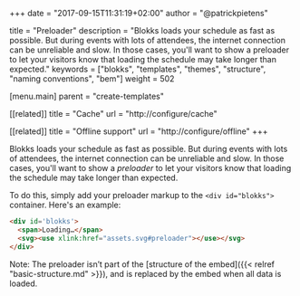 +++
date            = "2017-09-15T11:31:19+02:00"
author          = "@patrickpietens"

title           = "Preloader"
description     = "Blokks loads your schedule as fast as possible. But during events with lots of attendees, the internet connection can be unreliable and slow. In those cases, you'll want to show a preloader to let your visitors know that loading the schedule may take longer than expected."
keywords        = ["blokks", "templates", "themes", "structure", "naming conventions", "bem"]
weight          = 502

[menu.main]
parent          = "create-templates"

[[related]]
title = "Cache"
url = "http://configure/cache"

[[related]]
title = "Offline support"
url = "http://configure/offline"
+++

Blokks loads your schedule as fast as possible. But during events with lots of attendees, the internet connection can be unreliable and slow. In those cases, you'll want to show a *preloader* to let your visitors know that loading the schedule may take longer than expected. 

To do this, simply add your preloader markup to the `<div id="blokks">` container. Here's an example:

```html
<div id='blokks'>
  <span>Loading…</span>
  <svg><use xlink:href="assets.svg#preloader"></use></svg>
</div>
```

<span class='note'>Note: The preloader isn’t part of the [structure of the embed]({{< relref "basic-structure.md" >}}), and is replaced by the embed when all data is loaded.</span>